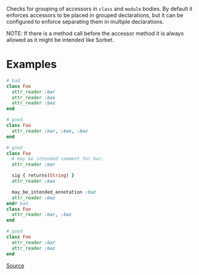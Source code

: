 
Checks for grouping of accessors in `class` and `module` bodies.
By default it enforces accessors to be placed in grouped declarations,
but it can be configured to enforce separating them in multiple declarations.

NOTE: If there is a method call before the accessor method it is always allowed
as it might be intended like Sorbet.

# Examples

```ruby
# bad
class Foo
  attr_reader :bar
  attr_reader :bax
  attr_reader :baz
end

# good
class Foo
  attr_reader :bar, :bax, :baz
end

# good
class Foo
  # may be intended comment for bar.
  attr_reader :bar

  sig { returns(String) }
  attr_reader :bax

  may_be_intended_annotation :baz
  attr_reader :baz
end# bad
class Foo
  attr_reader :bar, :baz
end

# good
class Foo
  attr_reader :bar
  attr_reader :baz
end
```

[Source](http://www.rubydoc.info/gems/rubocop/RuboCop/Cop/Style/AccessorGrouping)